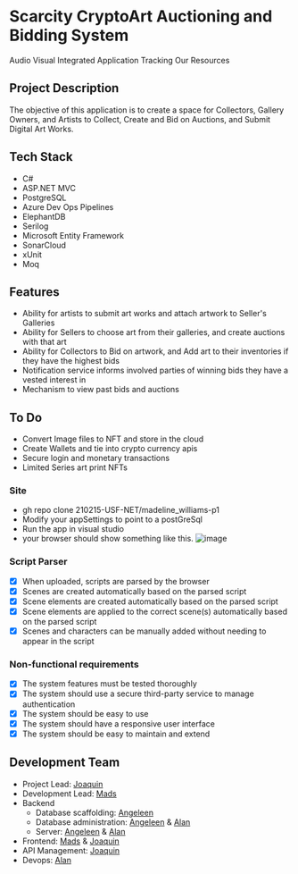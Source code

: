 # Scarcity CryptoArt Auctioning and Bidding System
Audio Visual Integrated Application Tracking Our Resources
## Project Description
The objective of this application is to create a space for Collectors, Gallery Owners, and Artists to Collect, Create and Bid on Auctions, and Submit Digital Art Works. 
## Tech Stack
- C#
- ASP.NET MVC
- PostgreSQL
- Azure Dev Ops Pipelines
- ElephantDB
- Serilog
- Microsoft Entity Framework
- SonarCloud
- xUnit
- Moq
## Features
- Ability for artists to submit art works and attach artwork to Seller's Galleries
- Ability for Sellers to choose art from their galleries, and create auctions with that art
- Ability for Collectors to Bid on artwork, and Add art to their inventories if they have the highest bids
- Notification service informs involved parties of winning bids they have a vested interest in
- Mechanism to view past bids and auctions
## To Do
- Convert Image files to NFT and store in the cloud
- Create Wallets and tie into crypto currency apis
- Secure login and monetary transactions
- Limited Series art print NFTs
### Site
- gh repo clone 210215-USF-NET/madeline_williams-p1
- Modify your appSettings to point to a postGreSql
- Run the app in visual studio
- your browser should show something like this.
![image](https://user-images.githubusercontent.com/76539571/114322698-79148980-9ad6-11eb-8df6-1e42aa8baf49.png)

### Script Parser
- [x] When uploaded, scripts are parsed by the browser
- [x] Scenes are created automatically based on the parsed script
- [x] Scene elements are created automatically based on the parsed script
- [x] Scene elements are applied to the correct scene(s) automatically based on the parsed script
- [x] Scenes and characters can be manually added without needing to appear in the script
### Non-functional requirements
- [x] The system features must be tested thoroughly
- [x] The system should use a secure third-party service to manage authentication
- [x] The system should be easy to use
- [x] The system should have a responsive user interface
- [x] The system should be easy to maintain and extend
## Development Team
- Project Lead: [Joaquin](https://github.com/j0livar)
- Development Lead: [Mads](https://github.com/MadCynWil)
- Backend
    - Database scaffolding: [Angeleen](https://github.com/AngeleenAbesamis)
    - Database administration: [Angeleen](https://github.com/AngeleenAbesamis) & [Alan](https://github.com/libbya)
    - Server: [Angeleen](https://github.com/AngeleenAbesamis) & [Alan](https://github.com/libbya)
- Frontend: [Mads](https://github.com/MadCynWil) & [Joaquin](https://github.com/j0livar)
- API Management: [Joaquin](https://github.com/j0livar)
- Devops: [Alan](https://github.com/libbya)
